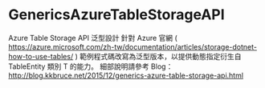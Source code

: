 # GenericsAzureTableStorageAPI
Azure Table Storage API 泛型設計
針對 Azure 官網 ( https://azure.microsoft.com/zh-tw/documentation/articles/storage-dotnet-how-to-use-tables/ ) 範例程式碼改寫為泛型版本，以提供動態指定衍生自 TableEntity 類別 T 的能力。
細部說明請參考 Blog：http://blog.kkbruce.net/2015/12/generics-azure-table-storage-api.html

